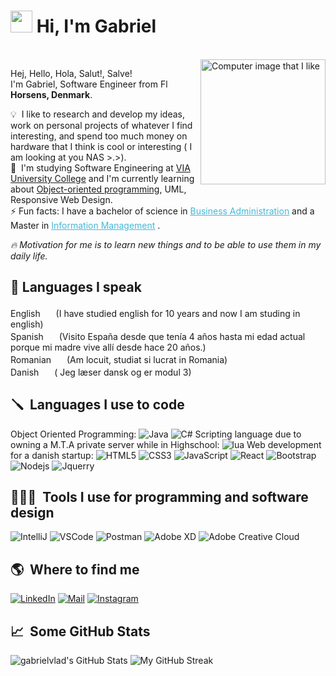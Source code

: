 # <img src="https://cdn.jsdelivr.net/gh/gabrielvlad/assets-cdn@main/PersonalGithubReadme/HandGreet.gif" width="35px" height="35px" />&nbsp;<b>Hi, I'm Gabriel</b>

<br>

<img alt="Computer image that I like" align="right" src="https://cdn.jsdelivr.net/gh/gabrielvlad/assets-cdn@main/PersonalGithubReadme/computer-illustration.png" width="200"/>
<p align="left">
  <p>Hej, Hello, Hola, Salut!, Salve!<br>
  I'm Gabriel, Software Engineer from <img alt="Flag of Denmark" src="https://cdn.jsdelivr.net/gh/gabrielvlad/assets-cdn@main/PersonalGithubReadme/Flag_of_Denmark.svg" width="14px"/> <b>Horsens, Denmark</b>.</p>

💡 &nbsp;I like to research and develop my ideas, work on personal projects of whatever I find interesting, and spend too
much money on hardware that I think is cool or interesting ( I am looking at you NAS >.>).\
🌱 &nbsp;I'm studying Software Engineering at <a href="https://www.via.dk/">VIA University College</a> and I'm currently learning about <a href="https://en.wikipedia.org/wiki/Object-oriented_programming">Object-oriented programming</a>, UML, Responsive Web Design.\
⚡ Fun facts: I have a bachelor of science in <a style="color:#45b8d8" href="https://en.wikipedia.org/wiki/Business_administration" target="_blank"><u>Business Administration</u></a> and a Master in <a style="color:#45b8d8" href="https://en.wikipedia.org/wiki/Information_Management" target="_blank"><u>Information Management</u></a> .

*:fire:&nbsp;Motivation for me is to learn new things and to be able to use them in my daily life.*

## 💬&nbsp;Languages I speak ##

English <img src="https://cdn.jsdelivr.net/gh/gabrielvlad/assets-cdn@main/PersonalGithubReadme/Flag_of_the_United_Kingdom.svg" width="17px"/> (I have studied english for 10 years and now I am studing in english)<br>
Spanish <img src="https://cdn.jsdelivr.net/gh/gabrielvlad/assets-cdn@main/PersonalGithubReadme/Flag_of_Spain.svg" width="17px"/> (Visito España desde que tenía 4 años hasta mi edad actual porque mi madre vive allí desde hace 20 años.)<br>
Romanian <img src="https://cdn.jsdelivr.net/gh/gabrielvlad/assets-cdn@main/PersonalGithubReadme/Flag_of_Romania.svg" width="17"/> (Am locuit, studiat si lucrat in Romania)<br>
Danish <img src="https://cdn.jsdelivr.net/gh/gabrielvlad/assets-cdn@main/PersonalGithubReadme/Flag_of_Denmark.svg" width="17px"/> (
Jeg læser dansk og er modul 3)

<!--- Maybe mention that I also understand French and german, but I can't speak them -->

## 🪛 &nbsp;Languages I use to code ##

<p>
    Object Oriented Programming:
    <img alt="Java" src="https://img.shields.io/badge/-Java-007396?style=flat-square&logo=java&logoColor=white" />
    <img alt="C#" src="https://img.shields.io/badge/-C%23-239120?style=flat-square&logo=c-sharp&logoColor=white" />
    Scripting language due to owning a M.T.A private server while in Highschool:
    <img alt="lua" src="https://img.shields.io/badge/-Lua-2C2D72?style=flat-square&logo=lua&logoColor=white" />
    Web development for a danish startup:
    <img alt="HTML5" src="https://img.shields.io/badge/-HTML5-E34F26?style=flat-square&logo=html5&logoColor=white" />
    <img alt="CSS3" src="https://img.shields.io/badge/-CSS3-1572B6?style=flat-square&logo=css3" />
    <img alt="JavaScript" src="https://img.shields.io/badge/-JavaScript-black?style=flat-square&logo=javascript" />
    <img alt="React" src="https://img.shields.io/badge/-React-black?style=flat-square&logo=react" />
    <img alt="Bootstrap" src="https://img.shields.io/badge/-Bootstrap-563D7C?style=flat-square&logo=bootstrap" />
    <img alt="Nodejs" src="https://img.shields.io/badge/-Nodejs-black?style=flat-square&logo=Node.js" />
    <img alt="Jquerry" src="https://img.shields.io/badge/-Jquerry-0769AD?style=flat-square&logo=jquery" />
</p>

## 👨🏻‍💻 &nbsp;Tools I use for programming and software design ##

<p>
<img alt="IntelliJ" src="https://img.shields.io/badge/-IntelliJ-000000?style=flat&logo=IntelliJ-IDEA&logoColor=white" />
<img alt="VSCode" src="https://img.shields.io/badge/-Visual_Studio_Code-0078D7?style=flat-square&logo=visual%20studio%20code&logoColor=white" />
<img alt="Postman" src="https://img.shields.io/badge/-Postman-FF6C37?style=flat-square&logo=postman&logoColor=white" />
<img alt="Adobe XD" src="https://img.shields.io/badge/-Adobe_XD-FF61F6?style=flat-square&logo=adobe-xd&logoColor=white" />
<img alt="Adobe Creative Cloud" src="https://img.shields.io/badge/-Adobe_Creative_Cloud-DA1F26?style=flat-square&logo=adobe-creative-cloud&logoColor=white" />
</p>

## 🌎 &nbsp;Where to find me ##

<p>
    <a href="https://www.linkedin.com/in/gabrielvlad22/" target="_blank"><img alt="LinkedIn" src="https://img.shields.io/badge/-Linkedin-%230077B5.svg?&style=for-the-badge&logo=linkedin&logoColor=white" /></a>
    <a href="mailto:gabriel.vlad@outlook.dk" target="_blank"><img alt="Mail" src="https://img.shields.io/badge/-Mail-%23D14836.svg?&style=for-the-badge&logo=gmail&logoColor=white" /></a>  
    <a href="https://www.instagram.com/gabriel.vlad22/" target="_blank"><img alt="Instagram" src="https://img.shields.io/badge/-Instagram-E4405F?style=for-the-badge&logo=instagram&logoColor=white" /></a>
</p>

## 📈 &nbsp;Some GitHub Stats ##

<span align="left"></span>

![gabrielvlad's GitHub Stats](https://github-readme-stats.vercel.app/api?username=gabrielvlad&show_icons=true&hide_border=true&bg_color=3D3D3D&title_color=00E6FE&icon_color=00E6FE&text_color=FFFFFF)
</span>
<span align="right">
![My GitHub Streak](http://github-readme-streak-stats.herokuapp.com?user=gabrielvlad&hide_border=true&theme=black-ice&background=3D3D3D&stroke=00E6FE)
</span>


